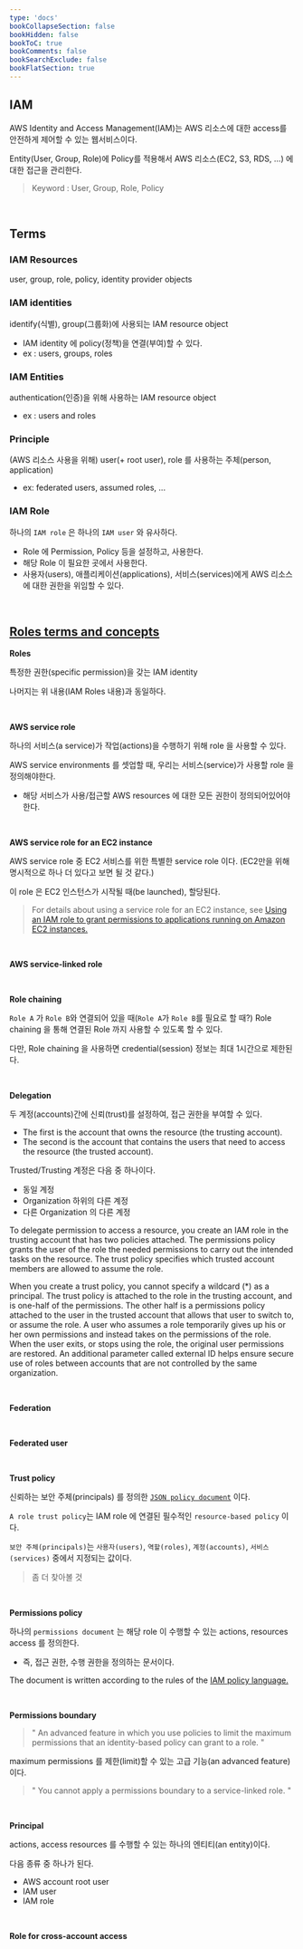 ```yaml
---
type: 'docs'
bookCollapseSection: false
bookHidden: false
bookToC: true
bookComments: false
bookSearchExclude: false
bookFlatSection: true
---
```


## IAM

AWS Identity and Access Management(IAM)는 AWS 리소스에 대한 access를 안전하게 제어할 수 있는 웹서비스이다.

Entity(User, Group, Role)에 Policy를 적용해서 AWS 리소스(EC2, S3, RDS, ...) 에 대한 접근을 관리한다.

> Keyword : User, Group, Role, Policy

<br>

## Terms

### IAM Resources

user, group, role, policy, identity provider objects 

### IAM identities

identify(식별), group(그룹화)에 사용되는 IAM resource object
- IAM identity 에 policy(정책)을 연결(부여)할 수 있다.
- ex : users, groups, roles 

### IAM Entities

authentication(인증)을 위해 사용하는 IAM resource object
- ex : users and roles

### Principle

(AWS 리소스 사용을 위해) user(+ root user), role 를 사용하는 주체(person, application)
- ex: federated users, assumed roles, ...

### IAM Role

하나의 `IAM role` 은 하나의 `IAM user` 와 유사하다.

- Role 에 Permission, Policy 등을 설정하고, 사용한다.
- 해당 Role 이 필요한 곳에서 사용한다.
- 사용자(users), 애플리케이션(applications), 서비스(services)에게 AWS 리소스에 대한 권한을 위임할 수 있다.

<br>

## [Roles terms and concepts](https://docs.aws.amazon.com/IAM/latest/UserGuide/id_roles_terms-and-concepts.html)

**Roles**

특정한 권한(specific permission)을 갖는 IAM identity

나머지는 위 내용(IAM Roles 내용)과 동일하다.

<br>

**AWS service role**

하나의 서비스(a service)가 작업(actions)을 수행하기 위해 role 을 사용할 수 있다.

AWS service environments 를 셋업할 때, 우리는 서비스(service)가 사용할 role 을 정의해야한다.
- 해당 서비스가 사용/접근할 AWS resources 에 대한 모든 권한이 정의되어있어야 한다.

<br>

**AWS service role for an EC2 instance**

AWS service role 중 EC2 서비스를 위한 특별한 service role 이다. (EC2만을 위해 명시적으로 하나 더 있다고 보면 될 것 같다.)

이 role 은 EC2 인스턴스가 시작될 때(be launched), 할당된다.

> For details about using a service role for an EC2 instance, see [Using an IAM role to grant permissions to applications running on Amazon EC2 instances.](https://docs.aws.amazon.com/IAM/latest/UserGuide/id_roles_use_switch-role-ec2.html)

<br>

**AWS service-linked role**

<br>

**Role chaining**

`Role A` 가 `Role B`와 연결되어 있을 때(`Role A`가 `Role B`를 필요로 할 때?) Role chaining 을 통해 연결된 Role 까지 사용할 수 있도록 할 수 있다.

다만, Role chaining 을 사용하면 credential(session) 정보는 최대 1시간으로 제한된다.

<br>

**Delegation**

두 계정(accounts)간에 신뢰(trust)를 설정하여, 접근 권한을 부여할 수 있다.

- The first is the account that owns the resource (the trusting account). 
- The second is the account that contains the users that need to access the resource (the trusted account).

Trusted/Trusting 계정은 다음 중 하나이다.

- 동일 계정
- Organization 하위의 다른 계정
- 다른 Organization 의 다른 계정

To delegate permission to access a resource, you create an IAM role in the trusting account that has two policies attached. The permissions policy grants the user of the role the needed permissions to carry out the intended tasks on the resource. The trust policy specifies which trusted account members are allowed to assume the role.

When you create a trust policy, you cannot specify a wildcard (*) as a principal. The trust policy is attached to the role in the trusting account, and is one-half of the permissions. The other half is a permissions policy attached to the user in the trusted account that allows that user to switch to, or assume the role. A user who assumes a role temporarily gives up his or her own permissions and instead takes on the permissions of the role. When the user exits, or stops using the role, the original user permissions are restored. An additional parameter called external ID helps ensure secure use of roles between accounts that are not controlled by the same organization.

<br>

**Federation**

<br>

**Federated user**

<br>

**Trust policy**

신뢰하는 보안 주체(principals) 를 정의한 [`JSON policy document`](https://docs.aws.amazon.com/IAM/latest/UserGuide/reference_policies_grammar.html) 이다.

`A role trust policy`는 IAM role 에 연결된 필수적인 `resource-based policy` 이다.

`보안 주체(principals)`는 `사용자(users)`, `역할(roles)`, `계정(accounts)`, `서비스(services)` 중에서 지정되는 값이다.

> 좀 더 찾아볼 것

<br>

**Permissions policy**

하나의 `permissions document` 는 해당 role 이 수행할 수 있는 actions, resources access 를 정의한다.
- 즉, 접근 권한, 수행 권한을 정의하는 문서이다.

The document is written according to the rules of the [IAM policy language.](https://docs.aws.amazon.com/IAM/latest/UserGuide/reference_policies.html)

<br>

**Permissions boundary**

> " An advanced feature in which you use policies to limit the maximum permissions that an identity-based policy can grant to a role. "

maximum permissions 를 제한(limit)할 수 있는 고급 기능(an advanced feature)이다.

> " You cannot apply a permissions boundary to a service-linked role. "

<br>

**Principal**

actions, access resources 를 수행할 수 있는 하나의 엔티티(an entity)이다.

다음 종류 중 하나가 된다.

- AWS account root user
- IAM user
- IAM role

<br>

**Role for cross-account access**